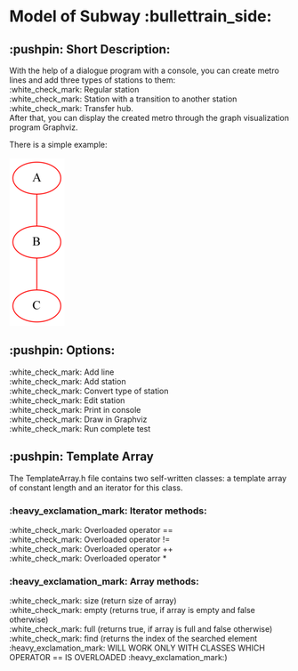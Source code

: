 <!DOCTYPE html>
<h1> Model of Subway :bullettrain_side: </h1>
  <h2> :pushpin: Short Description: </h2>
  <p>
  With the help of a dialogue program with a console, you can create metro lines and add three types of stations to them: <br> 
  :white_check_mark: Regular station <br>
  :white_check_mark: Station with a transition to another station <br> 
  :white_check_mark: Transfer hub. <br>
  After that, you can display the created metro through the graph visualization program Graphviz.
  </p>
  
  There is a simple example: <br> <br>
  <img src="https://github.com/Sborzov456/subway-model/blob/master/img/subway.png">
  
  <h2> :pushpin: Options: </h2>
  <p>
    :white_check_mark: Add line <br>
    :white_check_mark: Add station <br>
    :white_check_mark: Convert type of station <br>
    :white_check_mark: Edit station <br>
    :white_check_mark: Print in console <br>
    :white_check_mark: Draw in Graphviz <br>
    :white_check_mark: Run complete test <br> 
  </p>
  
  <h2> :pushpin: Template Array </h2>
  <p>
  The TemplateArray.h file contains two self-written classes: a template array of constant length and an iterator for this class. <br>
    <h3> :heavy_exclamation_mark: Iterator methods: </h3>
    :white_check_mark: Overloaded operator == <br>
    :white_check_mark: Overloaded operator != <br>
    :white_check_mark: Overloaded operator ++ <br>
    :white_check_mark: Overloaded operator * <br>
    <h3> :heavy_exclamation_mark: Array methods: </h3>
    :white_check_mark: size (return size of array) <br>
    :white_check_mark: empty (returns true, if array is empty and false otherwise) <br>
    :white_check_mark: full (returns true, if array is full and false otherwise) <br>
    :white_check_mark: find (returns the index of the searched element :heavy_exclamation_mark: WILL WORK ONLY WITH CLASSES WHICH OPERATOR == IS OVERLOADED :heavy_exclamation_mark:) <br>
  </p>
